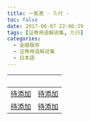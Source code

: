 ```yaml
---
title: 一覧表 - た行 -
toc: false
date: 2017-06-07 22:06:29
tags: [证券用语解说集, た行]
categories:
  - 金融服务
  - 证券用语解说集
  - 日本語
---
```


| &nbsp; | &nbsp; |
| :----- | :----- |
| [待添加](../) | [待添加](../) |
| [待添加](../) | [待添加](../) |
